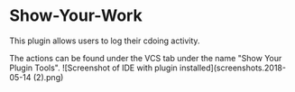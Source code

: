 # Show-Your-Work
This plugin allows users to log their cdoing activity.

The actions can be found under the VCS tab under the name "Show Your Plugin Tools". 
![Screenshot of IDE with plugin installed](screenshots.2018-05-14 (2).png)

